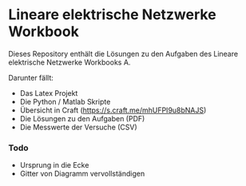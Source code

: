 # Lineare elektrische Netzwerke Workbook

Dieses Repository enthält die Lösungen zu den Aufgaben des Lineare elektrische Netzwerke Workbooks A.

Darunter fällt:

- Das Latex Projekt
- Die Python / Matlab Skripte
- Übersicht in Craft (https://s.craft.me/mhUFPI9u8bNAJS)
- Die Lösungen zu den Aufgaben (PDF)
- Die Messwerte der Versuche (CSV)

### Todo

- Ursprung in die Ecke
- Gitter von Diagramm vervollständigen

